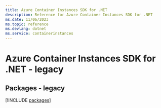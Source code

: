 ```yaml
---
title: Azure Container Instances SDK for .NET
description: Reference for Azure Container Instances SDK for .NET
ms.date: 11/06/2023
ms.topic: reference
ms.devlang: dotnet
ms.service: containerinstances
---
```

# Azure Container Instances SDK for .NET - legacy
## Packages - legacy
[!INCLUDE [packages](container-instances-index.md)]
